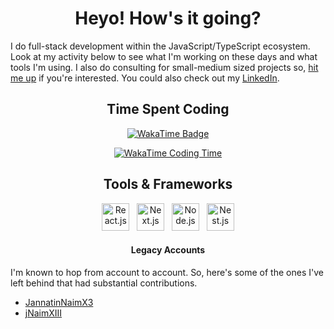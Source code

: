<div align="center">

# Heyo! How's it going?

</div>

I do full-stack development within the JavaScript/TypeScript ecosystem. Look at
my activity below to see what I'm working on these days and what tools I'm
using. I also do consulting for small-medium sized projects so, [hit me
up](mailto:jannatinnaim@pondit.family) if you're interested. You could also
check out my [LinkedIn](https://linkedin.com/in/jannatinnaimxiii).

<div align="center">

## Time Spent Coding

[![WakaTime Badge](https://wakatime.com/badge/user/c4bdac5b-f843-49e4-9969-b5ec54c6405a.svg?style=for-the-badge)](https://wakatime.com/JannatinNaimXIII)

[![WakaTime Coding Time](https://github-readme-stats.vercel.app/api/wakatime?username=JannatinNaimXIII&hide_title=true&theme=transparent&layout=compact&langs_count=8&range=all_time)](https://wakatime.com/JannatinNaimXIII)

## Tools & Frameworks

<img src="https://cdn.jsdelivr.net/gh/devicons/devicon@latest/icons/react/react-original.svg" height="44" alt="React.js" title="React.js" />
&nbsp;
<img src="https://cdn.jsdelivr.net/gh/devicons/devicon@latest/icons/nextjs/nextjs-original.svg" height="44" alt="Next.js" title="Next.js" />
&nbsp;
<img src="https://cdn.jsdelivr.net/gh/devicons/devicon@latest/icons/nodejs/nodejs-original.svg" height="44"  alt="Node.js" title="Node.js" />
&nbsp;
<img src="https://cdn.jsdelivr.net/gh/devicons/devicon@latest/icons/nestjs/nestjs-original.svg" height="44" alt="Nest.js" title="Nest.js" />

</div>

<div align="center">

#### Legacy Accounts

</div>

I'm known to hop from account to account. So, here's some of the ones I've left
behind that had substantial contributions.

-   [JannatinNaimX3](https://github.com/JannatinNaimX3)
-   [jNaimXIII](https://github.com/jNaimXIII)
